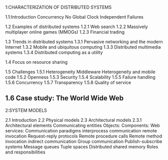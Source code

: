 1:CHARACTERIZATION OF DISTRIBUTED SYSTEMS

1.1:Introduction
  Concurrency
  No Global Clock
  Independent Failures
  
1.2 Examples of distributed systems
1.2.1 Web search
1.2.2 Massively multiplayer online games (MMOGs)
1.2.3 Financial trading

1.3 Trends in distributed systems
1.3.1 Pervasive networking and the modern Internet
1.3.2 Mobile and ubiquitous computing
1.3.3 Distributed multimedia systems
1.3.4 Distributed computing as a utility

1.4 Focus on resource sharing

1.5 Challenges
1.5.1 Heterogeneity
 Middleware
 Heterogeneity and mobile code
1.5.2 Openness
1.5.3 Security
1.5.4 Scalability
1.5.5 Failure handling
1.5.6 Concurrency
1.5.7 Transparency
1.5.8 Quality of service

1.6 Case study: The World Wide Web
-------------------------------------------------------
2:SYSTEM MODELS

2.1 Introduction
2.2 Physical models
2.3 Architectural models
2.3.1 Architectural elements
 Communicating entities
  Objects:
  Components:
  Web services:
 Communication paradigms
  interprocess communication
  remote invocation
    Request-reply protocols
    Remote procedure calls
    Remote method invocation
  indirect communication
    Group communication
    Publish-subscribe systems
    Message queues
    Tuple spaces
    Distributed shared memory
 Roles and responsibilities
 
    
  
  
  
 
 
 

 
  
